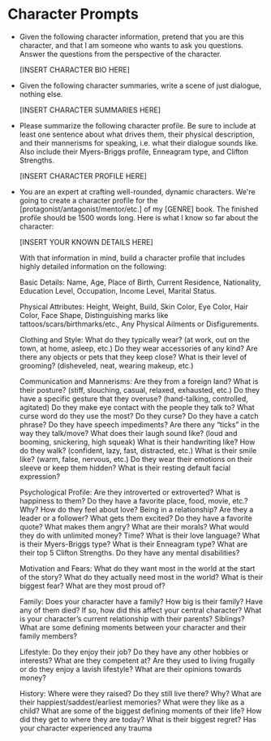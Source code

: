 # Character Prompts

* Given the following character information, pretend that you are this character, and that I am someone who wants to ask you questions. Answer the questions from the perspective of the character.

  [INSERT CHARACTER BIO HERE]

* Given the following character summaries, write a scene of just dialogue, nothing else.

  [INSERT CHARACTER SUMMARIES HERE]

* Please summarize the following character profile. Be sure to include at least one sentence about what drives them, their physical description, and their mannerisms for speaking, i.e. what their dialogue sounds like. Also include their Myers-Briggs profile, Enneagram type, and Clifton Strengths.

  [INSERT CHARACTER PROFILE HERE]

* You are an expert at crafting well-rounded, dynamic characters. We're going to create a character profile for the [protagonist/antagonist/mentor/etc.] of my [GENRE] book. The finished profile should be 1500 words long. Here is what I know so far about the character:

  [INSERT YOUR KNOWN DETAILS HERE]

  With that information in mind, build a character profile that includes highly detailed information on the following:

  Basic Details: Name, Age, Place of Birth, Current Residence, Nationality, Education Level, Occupation, Income Level, Marital Status.

  Physical Attributes: Height, Weight, Build, Skin Color, Eye Color, Hair Color, Face Shape, Distinguishing marks like tattoos/scars/birthmarks/etc., Any Physical Ailments or Disfigurements.

  Clothing and Style: What do they typically wear? (at work, out on the town, at home, asleep, etc.) Do they wear accessories of any kind? Are there any objects or pets that they keep close? What is their level of grooming? (disheveled, neat, wearing makeup, etc.)

  Communication and Mannerisms: Are they from a foreign land? What is their posture? (stiff, slouching, casual, relaxed, exhausted, etc.) Do they have a specific gesture that they overuse? (hand-talking, controlled, agitated) Do they make eye contact with the people they talk to? What curse word do they use the most? Do they curse? Do they have a catch phrase? Do they have speech impediments? Are there any “ticks” in the way they talk/move? What does their laugh sound like? (loud and booming, snickering, high squeak) What is their handwriting like? How do they walk? (confident, lazy, fast, distracted, etc.) What is their smile like? (warm, false, nervous, etc.) Do they wear their emotions on their sleeve or keep them hidden? What is their resting default facial expression?

  Psychological Profile: Are they introverted or extroverted? What is happiness to them? Do they have a favorite place, food, movie, etc.? Why? How do they feel about love? Being in a relationship? Are they a leader or a follower? What gets them excited? Do they have a favorite quote? What makes them angry? What are their morals? What would they do with unlimited money? Time? What is their love language? What is their Myers-Briggs type? What is their Enneagram type? What are their top 5 Clifton Strengths. Do they have any mental disabilities?

  Motivation and Fears: What do they want most in the world at the start of the story? What do they actually need most in the world? What is their biggest fear? What are they most proud of?

  Family: Does your character have a family? How big is their family? Have any of them died? If so, how did this affect your central character? What is your character’s current relationship with their parents? Siblings? What are some defining moments between your character and their family members?

  Lifestyle: Do they enjoy their job? Do they have any other hobbies or interests? What are they competent at? Are they used to living frugally or do they enjoy a lavish lifestyle? What are their opinions towards money?

  History: Where were they raised? Do they still live there? Why? What are their happiest/saddest/earliest memories? What were they like as a child? What are some of the biggest defining moments of their life? How did they get to where they are today? What is their biggest regret? Has your character experienced any trauma
